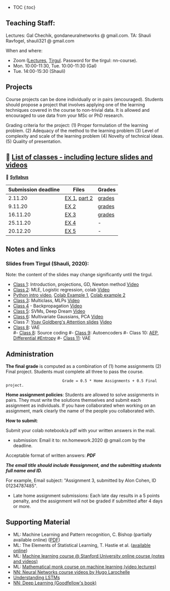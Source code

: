 * TOC
{:toc}

## Teaching Staff:

Lectures: Gal Chechik, gondaneuralnetworks @ gmail.com. TA: Shauli Ravfogel, shauli321 @ gmail.com

When and where: 
- Zoom ([Lectures](https://us02web.zoom.us/j/81194917435), [Tirgul](https://us02web.zoom.us/j/3039086569?pwd=TzdROGdUTTN3VVBxd2lYbFlsdklVUT09). Password for the tirgul: nn-course).
- Mon. 10:00-11:30, Tue. 10:00-11:30  (Gal) 
- Tue. 14:00-15:30 (Shauli)   

## Projects

Course projects can be done individually or in pairs (encouraged). Students should propose a project that involves applying one of the learning techniques covered in the course to non-trivial data. It is allowed and encouraged to use data from your MSc or PhD research.

Grading criteria for the project: (1) Proper formulation of the learning problem. (2) Adequacy of the method to the learning problem (3) Level of complexity and scale of the learning problem (4) Novelty of technical ideas. (5) Quality of presentation.

## &#x1F535; [List of classes - including lecture slides and videos](https://chechiklab.biu.ac.il/~gal/courses/27504/)

&#x1F535; **[Syllabus](https://docs.google.com/document/d/1s0OMt3HTVaBiu5GlFWwX9xOKAdFulr-nuqgzGCpQ-WQ/edit?usp=sharing)**

| Submission deadline  | Files | Grades |
| ------------- | ------------- | ------------- |
| 2.11.20  | [EX 1](https://gal-chechik-biu.github.io/Neural_Networks_Grad//EX1-2020-SR-0.pdf), [part 2](https://docs.google.com/forms/d/e/1FAIpQLScNZE7mFQ4hqRzGocpKa0sbF79-MeAlec8VYK8Tgro0fvcf3w/viewform?gxids=7628) | [grades](https://docs.google.com/spreadsheets/d/1E607QKrcrvlVng6Fc4oepALk6206HaLawN9_EV1-VcI/edit?usp=sharing) | 
| 9.11.20 | [EX 2](https://colab.research.google.com/drive/1TihvVvHdwzdcuMJtqVYLU5rB0tQNXhfq?usp=sharing) | [grades](https://docs.google.com/spreadsheets/d/1ByfMhMhjSU7FJKK2xQ_l1a5U8fOjg4anmOsHYHWvL3c/edit?usp=sharing) |
| 16.11.20  | [EX 3](https://gal-chechik-biu.github.io/Neural_Networks_Grad//EX3.pdf)  | [grades](https://docs.google.com/spreadsheets/d/1Knkh1iZ7Y1Dn1utA1xy9fvQNqMmDmbZnIGVBEfFRLOM/edit?usp=sharing) |
| 25.11.20 | [EX 4](https://docs.google.com/document/d/1aOnuKwqoqvPvnoOQipM4p4LNPE7yeP9_PXHX2B72z98/edit?usp=sharing)  | - |
| 20.12.20 | [EX 5](https://gal-chechik-biu.github.io/Neural_Networks_Grad/EX5-2020-SR-0.pdf) | - |

## Notes and links

### Slides from Tirgul (Shauli, 2020):
Note: the content of the slides may change significantly until the tirgul.

- [Class 1](https://docs.google.com/presentation/d/1wRg0xAyZ2ASUtwKPpzP5Kazyb_y_1Id6c90conArPAA/edit?usp=sharing): Introduction, projections, GD, Newton method [Video](https://us02web.zoom.us/rec/play/dIXz6t2IGfUj4Hp1H5YkRDrAnbMJJlyvgw2SPHNIsgQpOJXPaXa4cN_mzX-tcZuDIWqAd8w5D1eQJ7Da.XfytDckTj8dEVZHy?continueMode=true&_x_zm_rtaid=TTYLkQ9oSeCEaZ4IQe_mmg.1603200749184.1dfdac92180633d8c8f34143223ae7b2&_x_zm_rhtaid=683)
- [Class 2](https://docs.google.com/presentation/d/1QrbO8eYUXvAK5sT0xBsmN3SIYHX_O0Y9iX1lGdOWeOk/edit?usp=sharing): MLE, Logistic regression, colab [Video]( https://us02web.zoom.us/rec/share/1s3_z8cutU4KnZ2c2Gos5TV2HDoHu_HTcbCHTDt5n-zR-E6l3-D73nPw21P7vLgA.b5h_PufwMAXkAsIm )
- [Python intro video](https://us02web.zoom.us/rec/share/WQqlFgbu3IroCioozE_I-rGCwmtAL5kRInnszwS4_CpliPitQ-eS6fJae0GxZ-2r.HUPlt3LdCTxT9Jym), [Colab Example 1](
https://colab.research.google.com/drive/1APMZMPXPk-QMpZpPn5q2JV2sACkL0uTM#scrollTo=w0xlxXw4B5CS), [Colab example 2](https://colab.research.google.com/drive/1hyvLJf0EQyGx4Ptysruki0QrQnqUj47B#scrollTo=eg8AcIrtld1v)
- [Class 3](https://docs.google.com/presentation/d/1UBFjQ-CRioD4RjI_d81ahWgFdSyxuR6r437nH5c21Uc/edit?usp=sharing): Multiclass, MLPs [Video](https://us02web.zoom.us/rec/play/ooKIiueXYJQHJ-VLU4GouovTz1qm12zwAVmAAiyiX64W4HnJgeQVIeGpEAccuDOagRIYjZURmM59mmyf.URWF-pbtH16INVxv?continueMode=true)
- [Class 4](https://docs.google.com/presentation/d/1UBFjQ-CRioD4RjI_d81ahWgFdSyxuR6r437nH5c21Uc/edit?usp=sharing) - Backpropagation [Video](https://us02web.zoom.us/rec/play/angyn8LmWMIgUySVoF8aaaN6cWDj3gHR6vjlmA7pg9spxLy8w_NgxxA7WucNxWuVINO3E0Q3lJw0E3b7.W70qzJzARuQhJ7Nn?continueMode=true&_x_zm_rtaid=TPNWaqT0TsiX3JBcf0Fitw.1605027416510.cdf7eb273acf8e8c6488b71ee6d80684&_x_zm_rhtaid=777)
- [Class 5](https://docs.google.com/presentation/d/1fg7OyTcDFR0M2ha4QKTL2qfBtkf_27MCAWD-y1HZhr8/edit?usp=sharing): SVMs, Deep Dream [Video]( https://us02web.zoom.us/rec/share/Tv2AzT7tps7gsYVAmIG-0FZx6PwX79PNOWlMCRa0KTwyxT5gzuYFPzaBq0EVYAV6.Oa-SoydR31v9gNXM)
- [Class 6](https://docs.google.com/presentation/d/12R-nIc4jGd0PJaORHD8SkUjBj2yeBnwT52afELfTQaI/edit?usp=sharing): Multivariate Gaussians, PCA [Video](https://us02web.zoom.us/rec/play/62Yuk302nA8izUtvM53Fl2ZSjOmAUk6odTKGmaBzmqOHvge9KM4LlYMEIPrr1dznjOWYOShMa721eJaK.5lm8o-_Cs-kCxGZt?continueMode=true&_x_zm_rtaid=Jf8Rn75OT5-o0oiN0NYtkA.1606245757554.1ca49f6cd8b37211be25f5b4f68e86a2&_x_zm_rhtaid=943)
- Class 7: [Yoav Goldberg's Attention slides](https://u.cs.biu.ac.il/~89-687/lec10-attn.pdf) [Video]( https://us02web.zoom.us/rec/share/gDLp0RmA0Tc_pbhsUAKiBksATFYVCqBpiip_ZiShKFyca4sDp-tG4MIyr8nDySHu.1DgstYSQOZO_ozr-)
- [Class 8](https://docs.google.com/presentation/d/1PalysOogCCyk7V2RheMtT0PA0_mZFa5EE1fSSVPN3W0/edit?usp=sharing): VAE       
#- [Class 8](https://docs.google.com/presentation/d/1buQ_iqUogPq_YQJAS6pQNvHdQAAqWekcjzOJBEtl1Bs/edit?usp=sharing): Source coding
#- [Class 9](https://docs.google.com/presentation/d/1nH1WiHHv3AcagOF4l2F85bKRchRgKGJd_I6TZrmbigw/edit?usp=sharing): Autoencoders
#- Class 10: [AEP](https://docs.google.com/viewer?a=v&pid=sites&srcid=ZGVmYXVsdGRvbWFpbnxnb25kYW5ldXJhbG5ldHdvcmtzfGd4OjQ1NWNiMzRmYWQ2YjdkMmY), [Differential #Entropy](https://docs.google.com/viewer?a=v&pid=sites&srcid=ZGVmYXVsdGRvbWFpbnxnb25kYW5ldXJhbG5ldHdvcmtzfGd4OjE2NmNhZjEzZGYwZjdlZA)
#- [Class 11](https://docs.google.com/presentation/d/1PalysOogCCyk7V2RheMtT0PA0_mZFa5EE1fSSVPN3W0/edit?usp=sharing): VAE       


## Administration 

**The final grade** is computed as a combination of (1) home assignments (2) Final project. Students must complete all three to pass the course. 

                             Grade = 0.5 * Home Assignments + 0.5 Final project.

**Home assignment policies**: Students are allowed to solve assignments in pairs. They must write the solutions themselves and submit each assignment as individuals. If you have collaborated when working on an assignment, mark clearly the name of the people you collaborated with. 

**How to submit**: 

Submit your colab notebook/a pdf with your written answers in the mail.

- submission: 
Email it to:  nn.homework.2020 @ gmail.com  by the deadline.

Acceptable format of written answers: ***PDF***

***The email title should include #assignment, and the submitting students full name and ID.***

For example,  Email subject: "Assignment 3, submitted by Alon Cohen, ID 01234787485".

- Late home assignment submissions: 
Each late day results in a 5 points penalty, and the assignment will not be graded if submitted after 4 days or more.

<!--Each student is allowed a total of 5 late days, to spend across all exercises as they wish. We cannot guarantee that exercises submitted after the deadline will be at all graded, but if they are graded, they will suffer a penalty of 20 points.-->



## Supporting Material

- ML: Machine Learning and Pattern recognition, C. Bishop (partially available online)  ([PDF](http://users.isr.ist.utl.pt/~wurmd/Livros/school/Bishop%20-%20Pattern%20Recognition%20And%20Machine%20Learning%20-%20Springer%20%202006.pdf))
- ML: The Elements of Statistical Learning, T. Hastie et al. ([available online](https://web.stanford.edu/~hastie/ElemStatLearn//download.html))
- ML: [Machine learning course @ Stanford University online course (notes and videos)](https://see.stanford.edu/Course/CS229)
- ML: [Mathematical monk course on machine learning (video lectures)](https://www.youtube.com/playlist?list=PLD0F06AA0D2E8FFBA)
- [NN: Neural Networks course videos by Hugo Larochelle](https://www.youtube.com/playlist?list=PL6Xpj9I5qXYEcOhn7TqghAJ6NAPrNmUBH)
- [Understanding LSTMs](http://colah.github.io/posts/2015-08-Understanding-LSTMs/)
- [NN: Deep Learning (Goodfellow's book)](https://www.deeplearningbook.org/)
